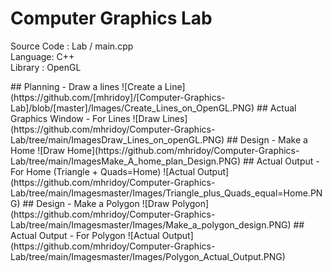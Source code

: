 # Computer Graphics Lab
 <p>Source Code : Lab / main.cpp<br>
 	Language: C++<br>
	Library : OpenGL<br>
	</p>
## Planning - Draw a lines
![Create a Line](https://github.com/[mhridoy]/[Computer-Graphics-Lab]/blob/[master]/Images/Create_Lines_on_OpenGL.PNG)
## Actual Graphics Window - For Lines
![Draw Lines](https://github.com/mhridoy/Computer-Graphics-Lab/tree/main/ImagesDraw_Lines_on_openGL.PNG)
## Design - Make a Home 
![Draw Home](https://github.com/mhridoy/Computer-Graphics-Lab/tree/main/ImagesMake_A_home_plan_Design.PNG)
## Actual Output - For Home (Triangle + Quads=Home)
![Actual Output](https://github.com/mhridoy/Computer-Graphics-Lab/tree/main/Imagesmaster/Images/Triangle_plus_Quads_equal=Home.PNG)
## Design - Make a Polygon
![Draw Polygon](https://github.com/mhridoy/Computer-Graphics-Lab/tree/main/Imagesmaster/Images/Make_a_polygon_design.PNG)
## Actual Output - For Polygon
![Actual Output](https://github.com/mhridoy/Computer-Graphics-Lab/tree/main/Imagesmaster/Images/Polygon_Actual_Output.PNG)
